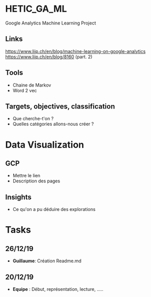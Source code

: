 # HETIC_GA_ML
Google Analytics Machine Learning Project

## Links
https://www.liip.ch/en/blog/machine-learning-on-google-analytics
https://www.liip.ch/en/blog/8160 (part. 2)

## Tools
* Chaine de Markov
* Word 2 vec

## Targets, objectives, classification
* Que cherche-t'on ? 
* Quelles catégories allons-nous créer ?

# Data Visualization
## GCP
* Mettre le lien
* Description des pages

## Insights
* Ce qu'on a pu déduire des explorations

# Tasks
## 26/12/19
* **Guillaume**: Création Readme.md

## 20/12/19
* **Equipe** : Début, représentation, lecture, .....
